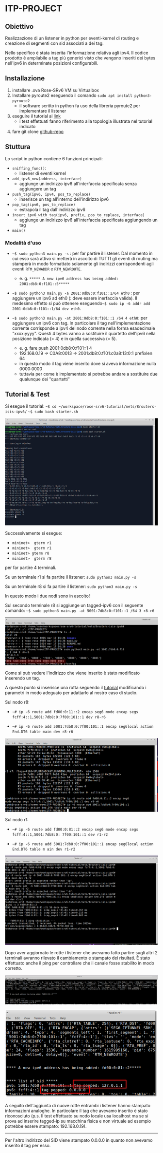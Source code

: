 # ITP-PROJECT

## Obiettivo 

Realizzazione di un listener in python per eventi-kernel di routing e creazione di segmenti con sid associati a dei tag. 

Nello specifico è stata inserita l'informazione relativa agli ipv4. Il codice prodotto è ampliabile a tag più generici visto che 
vengono inseriti dei bytes nell'ipv6 in determinate posizioni configurabili.

## Installazione 

1. installare .ova Rose-SRv6 VM su Virtualbox 
2. Installare pyroute2 eseguendo il comando `sudo apt install python3-pyroute2` 
    - il software scritto in python fa uso della libreria pyroute2 per implementare il listener 
3. eseguire il tutorial al [link](https://docs.google.com/document/d/18bVMeJ9SHgaFQwcIPgBOWBgP6ayUpyNNFNqRL0MhWgo/edit#)
    - i test effettuati fanno riferimento alla topologia illustrata nel tutorial indicato
4. fare git clone [github-repo](https://github.com/titianaMannu/ITP-PROJECT.git)

## Stuttura 

Lo script in python contiene 6 funzioni principali: 

- `sniffing_func()`: 
    - listener di eventi kernel
- `add_ipv6_new(address, interface)`
    - aggiunge un indirizzo ipv6 all'interfaccia specificata senza aggiungere un tag
- `push_tag(ipv6, ipv4, pos_to_replace)`
    - inserisce un tag all'interno dell'indirizzo ipv6
- `pop_tag(ipv6, pos_to_replace)`
    - estrapola il tag dall'indirizzo ipv6
- `insert_ipv6_with_tag(ipv6, prefix, pos_to_replace, interface)`
    - aggiunge un indirizzo ipv6 all'interfaccia specificata aggiungendo un tag
- `main()`

### Modalità d'uso

- `~$ sudo python3 main.py -s` : per far partire il listener. Dal momento in cui esso sarà attivo si metterà in ascolto di TUTTI gli eventi di routing
ma stamperà in modo formattato solamente gli indirizzi corrispondenti agli eventi `RTM_NEWADDR` e `RTM_NEWROUTE`.
 
  - e. g. `***** A new ipv6 address has being added: 2001:db8:0:f101::5*****`


- `~$ sudo python3 main.py -a 2001:0db8:0:f101::1/64 eth0` : per aggiungere un ipv6 ad eth0 (: deve essere inerfaccia valida). 
Il medesimo effetto si può ottenere eseguendo`~$ sudo ip -6 addr add 2001:0db8:0:f101::1/64 dev eth0`.
  
  
- `~$ sudo python3 main.py -at 2001:0db8:0:f101::1 /64 4 eth0`: per aggiungere un ipv6 con tag. In particolare il tag 
nell'implementazione corrente corrisponde a ipv4 del nodo corrente nella forma esadecimale "xxxx:yyyy". Questi 4 bytes 
  vanno a sostituire il quartetto dell'ipv6 nella posizione indicata (= 4) e in quella successiva (= 5).
  
    - e. g. fare push 2001:0db8:0:f101::1 4
    - 192.168.0.19 -> C0A8:0013 -> 2001:db8:0:f101:c0a8:13:0:1   prefixlen 64
    - in questo modo il tag viene inserito dove si aveva informazione nulla 0000:0000
    - tuttavia per come è implementato si potrebbe andare a sostituire due qualunque dei "quartetti"

  

## Tutorial & Test

Si esegue il tutorial: 
`~$ cd ~/workspace/rose-srv6-tutorial/nets/8routers-isis-ipv6/`
`~$ sudo bash starter.sh`

![Fig0](images/01.png)

Successivamente si esegue: 
- `mininet>  gterm r1`
- `mininet>  gterm r1`
- `mininet> gterm r8`
- `mininet>  gterm r8`

per far partire 4 terminali. 

Su un terminale r1 si fa partire il listener: `sudo python3 main.py -s`

Su un terminale r8 si fa partire il listener: `sudo python3 main.py -s`

In questo modo i due nodi sono in ascolto!

Sul secondo terminale r8 si aggiunge un tagged-ipv6 con il seguente comando:
`~$ sudo python3 main.py -at 5001:7db8:0:f101::1 /64 3 r8-r6`

![Fig1](images/tutorial-srv6/IMG-01.png)

Come si può vedere l'indirizzo che viene inserito è stato modificato inserendo un tag.

A questo punto si inserisce una rotta seguendo il [tutorial](https://docs.google.com/document/d/18bVMeJ9SHgaFQwcIPgBOWBgP6ayUpyNNFNqRL0MhWgo/edit#)
modificando i parametri in modo adeguato per adattarlo al nostro caso di studio.

Sul nodo r8:
- `~# ip -6 route add fd00:0:11::2 encap seg6 mode encap segs fcff:4::1,5001:7db8:0:7f00:101::1 dev r8-r6`


- `~# ip -6 route add 5001:7db8:0:7f00:101::1 encap seg6local action End.DT6 table main dev r8-r6`

![fig2](images/tutorial-srv6/IMG-02.png)

Sul nodo r1: 
- `~# ip -6 route add fd00:0:81::2 encap seg6 mode encap segs fcff:4::1,5001:7db8:0:
7f00:101::1 dev r1-r2`


- `~# ip -6 route add 5001:7db8:0:7f00:101::1 encap seg6local action End.DT6 table m
ain dev r1-r2`

![fig5](images/tutorial-srv6/IMG-05.png)

Dopo aver aggiornato le rotte i listener che avevamo fatto partire sugli altri 2 terminali avranno rilevato 
il cambiamento e stampato dei risultati.
È stato effettuato anche il ping per controllare che il canale fosse stabilito in modo corretto.

![Fig3](images/tutorial-srv6/IMG-03.png)

![Fig4](images/tutorial-srv6/IMG-04.png)

A seguito dell'aggiunta di nuove rotte entrambi i listener hanno stampato informazioni analoghe.
In particolare il tag che avevamo inserito è stato riconosciuto (p.s. Il test effettuato su nodo locale usa localhost
ma se si prova ad inserire tagged-ip su macchina fisica e non virtuale ad esempio potrebbe essere stampato: 192.168.0.19).
****
Per l'altro indirizzo del SID viene stampato 0.0.0.0 in quanto non avevamo inserito il tag per esso.